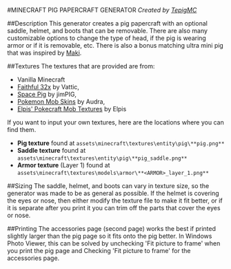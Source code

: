 #MINECRAFT PIG PAPERCRAFT GENERATOR
*Created by [TepigMC](http://pixelpapercraft.com/user/tepigmc)*

##Description
This generator creates a pig papercraft with an optional saddle, helmet, and boots that can be removable.
There are also many customizable options to change the type of head, if the pig is wearing armor or if it is removable, etc.
There is also a bonus matching ultra mini pig that was inspired by [Maki](http://pixelpapercraft.com/user/maki).

##Textures
The textures that are provided are from:
- Vanilla Minecraft
- [Faithful 32x](http://www.minecraftforum.net/forums/mapping-and-modding/resource-packs/1223254-faithful-32x32-pack-update-red-cat-clay-1-8) by Vattic,
- [Space Pig](http://www.planetminecraft.com/texture_pack/spacepig-space-apocalypse-16x-wip/) by jimPIG,
- [Pokemon Mob Skins](http://www.planetminecraft.com/texture_pack/pokemon-mob-skins/) by Audra,
- [Elpis' Pokecraft Mob Textures](http://www.minecraftforum.net/forums/mapping-and-modding/resource-packs/1223927-elpis-pokecraft-mob-textures) by Elpis

If you want to input your own textures, here are the locations where you can find them.
  - **Pig texture** found at `assets\minecraft\textures\entity\pig\**pig.png**`
  - **Saddle texture** found at `assets\minecraft\textures\entity\pig\**pig_saddle.png**`
  - **Armor texture** (Layer 1) found at `assets\minecraft\textures\models\armor\**<ARMOR>_layer_1.png**`

##Sizing
The saddle, helmet, and boots can vary in texture size, so the generator was made to be as general as possible.
If the helmet is covering the eyes or nose, then either modify the texture file to make it fit better, or
if it is separate after you print it you can trim off the parts that cover the eyes or nose.

##Printing
The accessories page (second page) works the best if printed slightly larger than the pig page so it fits onto the pig better.
In Windows Photo Viewer, this can be solved by unchecking 'Fit picture to frame' when you print the pig page
and Checking 'Fit picture to frame' for the accessories page.